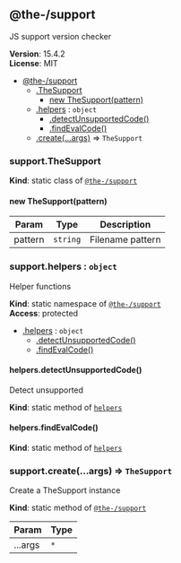 <!--- Code generated by @the-/script-doc. DO NOT EDIT. -->

<a name="module_@the-/support"></a>

## @the-/support
JS support version checker

**Version**: 15.4.2  
**License**: MIT  

* [@the-/support](#module_@the-/support)
    * [.TheSupport](#module_@the-/support.TheSupport)
        * [new TheSupport(pattern)](#new_module_@the-/support.TheSupport_new)
    * [.helpers](#module_@the-/support.helpers) : <code>object</code>
        * [.detectUnsupportedCode()](#module_@the-/support.helpers.detectUnsupportedCode)
        * [.findEvalCode()](#module_@the-/support.helpers.findEvalCode)
    * [.create(...args)](#module_@the-/support.create) ⇒ <code>TheSupport</code>

<a name="module_@the-/support.TheSupport"></a>

### support.TheSupport
**Kind**: static class of [<code>@the-/support</code>](#module_@the-/support)  
<a name="new_module_@the-/support.TheSupport_new"></a>

#### new TheSupport(pattern)

| Param | Type | Description |
| --- | --- | --- |
| pattern | <code>string</code> | Filename pattern |

<a name="module_@the-/support.helpers"></a>

### support.helpers : <code>object</code>
Helper functions

**Kind**: static namespace of [<code>@the-/support</code>](#module_@the-/support)  
**Access**: protected  

* [.helpers](#module_@the-/support.helpers) : <code>object</code>
    * [.detectUnsupportedCode()](#module_@the-/support.helpers.detectUnsupportedCode)
    * [.findEvalCode()](#module_@the-/support.helpers.findEvalCode)

<a name="module_@the-/support.helpers.detectUnsupportedCode"></a>

#### helpers.detectUnsupportedCode()
Detect unsupported

**Kind**: static method of [<code>helpers</code>](#module_@the-/support.helpers)  
<a name="module_@the-/support.helpers.findEvalCode"></a>

#### helpers.findEvalCode()
**Kind**: static method of [<code>helpers</code>](#module_@the-/support.helpers)  
<a name="module_@the-/support.create"></a>

### support.create(...args) ⇒ <code>TheSupport</code>
Create a TheSupport instance

**Kind**: static method of [<code>@the-/support</code>](#module_@the-/support)  

| Param | Type |
| --- | --- |
| ...args | <code>\*</code> |

